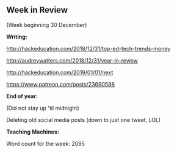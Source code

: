 ## Week in Review
(Week beginning 30 December)

**Writing:**

http://hackeducation.com/2018/12/31/top-ed-tech-trends-money

http://audreywatters.com/2018/12/31/year-in-review

http://hackeducation.com/2019/01/01/next

https://www.patreon.com/posts/23690588

**End of year:**

(Did not stay up 'til midnight)

Deleting old social media posts (down to just one tweet, LOL)

**Teaching Machines:**

Word count for the week: 2095
